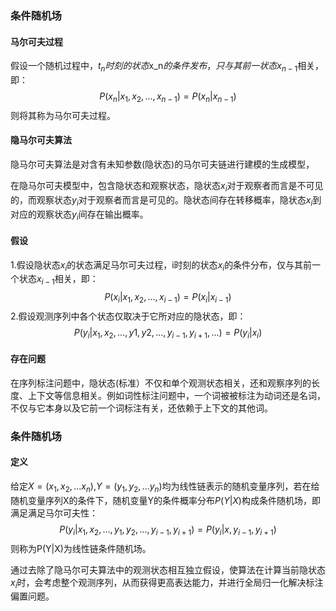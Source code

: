 ### 条件随机场

#### 马尔可夫过程

假设一个随机过程中，$t_n$$时刻的状态$x_n$的条件发布，只与其前一状态$$x_{n-1}$相关，即：
$$
P(x_n|x_1,x_2,...,x_{n-1}) = P(x_n|x_{n-1})
$$
则将其称为马尔可夫过程。

#### 隐马尔可夫算法

隐马尔可夫算法是对含有未知参数(隐状态)的马尔可夫链进行建模的生成模型，

在隐马尔可夫模型中，包含隐状态和观察状态，隐状态$x_i$对于观察者而言是不可见的，而观察状态$y_i$对于观察者而言是可见的。隐状态间存在转移概率，隐状态$x_i$到对应的观察状态$y_i$间存在输出概率。

#### 假设

1.假设隐状态$x_i$的状态满足马尔可夫过程，i时刻的状态$x_i$的条件分布，仅与其前一个状态$x_{i-1}$相关，即：
$$
P(x_i|x_1, x_2,...,x_{i-1}) = P(x_i|x_{i-1})
$$
2.假设观测序列中各个状态仅取决于它所对应的隐状态，即：
$$
P(y_i|x_1,x_2, ...,y1,y2,...,y_{i-1},y_{i+1},...) = P(y_i|x_i)
$$

#### 存在问题

在序列标注问题中，隐状态(标准）不仅和单个观测状态相关，还和观察序列的长度、上下文等信息相关。例如词性标注问题中，一个词被被标注为动词还是名词，不仅与它本身以及它前一个词标注有关，还依赖于上下文的其他词。

### 条件随机场

#### 定义

给定$X = (x_1,x_2,...x_n)$,$Y = (y_1,y_2,...y_n)$均为线性链表示的随机变量序列，若在给随机变量序列X的条件下，随机变量Y的条件概率分布$P(Y|X)$构成条件随机场，即满足满足马尔可夫性：
$$
P(y_i|x_1,x_2,...,y_1,y_2,...,y_{i-1},y_{i+1}) = P(y_i|x,y_{i-1},y_{i+1})
$$
则称为P(Y|X)为线性链条件随机场。

通过去除了隐马尔可夫算法中的观测状态相互独立假设，使算法在计算当前隐状态$x_i$时，会考虑整个观测序列，从而获得更高表达能力，并进行全局归一化解决标注偏置问题。